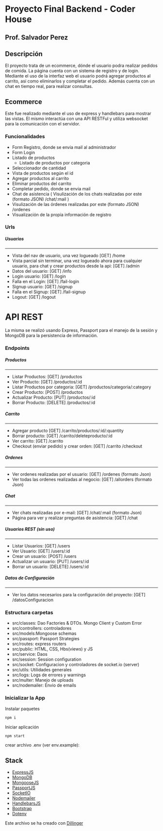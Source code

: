 # Proyecto Final Backend - Coder House
## Prof. Salvador Perez
## Descripción
El proyecto trata de un ecommerce, dónde el usuario podra realizar pedidos de comida.
La página cuenta con un sistema de registro y de login.
Mediante el uso de la interfaz web el usuario podrá agregar productos al carrito, así como eliminarlos y completar el pedido. Además cuenta con un chat en tiempo real, para realizar consultas.
## Ecommerce
Este fue realizado mediante el uso de express y handlebars para mostrar las vistas.
El mismo interactúa con una API RESTFul y utiliza websocket para la comunicación con el servidor.
### Funcionalidades
- Form Registro, donde se envia mail al administrador
- Form Login
- Listado de productos
  - Listado de productos por categoria
- Seleccionador de cantidad
- Vista de productos según el id
- Agregar productos al carrito
- Eliminar productos del carrito
- Completar pedido, donde se envia mail 
- Chat de asistencia ( Visulización de los chats realizadas por este (formato JSON) /chat/:mail )
- Visulización de las órdenes realizadas por este (formato JSON) /ordenes 
- Visualización de la propia información de registro
### Urls
##### Usuarios 
  ----
- Vista del nav de usuario, una vez logueado [GET] /home
- Vista parcial sin terminar, una vez logueado ahora para cualquier usuario, para chat y crear productos desde la api: [GET] /admin
- Datos del usuario: [GET] /info
- Login usuario: [GET] /login   
- Falla en el Login: [GET] /fail-login
- Signup usuario: [GET] /signup 
- Falla en el Signup: [GET] /fail-signup
 - Logout: [GET] /logout 
# API REST
La misma se realizó usando Express, Passport para el manejo de la sesión y MongoDB para la persistencia de información.
### Endpoints
##### Productos 
---
- Listar Productos: [GET] /productos
- Ver Producto: [GET] /productos/:id
- Listar Productos por categoria: [GET] /productos/categoria/:category
- Crear Producto: [POST] /productos
- Actualizar Producto: [PUT] /productos/:id
- Borrar Producto: [DELETE] /productos/:id
##### Carrito
---
- Agregar producto [GET] /carrito/productos/:id/:quantity
- Borrar producto: [GET] /carrito/deleteproducto/:id
- Ver carrito: [GET] /carrito   
- Checkout (enviar pedido) y crear orden: [GET] /carrito /checkout
##### Ordenes
---
- Ver ordenes realizadas por el usuario: [GET] /ordenes (formato Json)
- Ver todas las ordenes realizadas al negocio: [GET] /allorders (formato Json)
##### Chat
---
- Ver chats realizadas por e-mail: [GET] /chat/:mail (formato Json)
- Página para ver y realizar preguntas de asistencia: [GET] /chat 

##### Usuarios REST  (sin uso)
---
- Listar Usuarios: [GET] /users
- Ver Usuario: [GET] /users/:id
- Crear un usuario: [POST] /users
- Actualizar un usuario: [PUT] /users/:id
- Borrar un usuario: [DELETE] /users/:id
##### Datos de Configuración
---
- Ver los datos necesarios para la configuración del proyecto: [GET] /datosConfiguracion

### Estructura carpetas
- src/classes: Dao Factories & DTOs. Mongo Client y Custom Error
- src/controllers: controladores
- src/models:Mongoose schemas
- src/passport: Passport Strategies
- src/routes: express routers
- src/public: HTML, CSS, Hbs(views) y JS
- src/service: Daos
- src/session: Session configuration
- src/socket: Configuracion y controladores de socket.io (server)
- src/utils: Utilidades generales
- src/logs: Logs de errores y warnings
- src/multer: Manejo de uploads
- src/nodemailer: Envio de emails

### Inicializar la App
Instalar paquetes
```sh
npm i
```
Iniciar aplicación
```sh
npm start
```

crear archivo .env (ver env.example): 

## Stack
- [ExpressJS](https://expressjs.com/)
- [MongoDB](https://www.mongodb.com/)
- [MongooseJS](https://mongoosejs.com/)
- [PassportJS](https://www.passportjs.org/)
- [SocketIO](https://socket.io/)
- [Nodemailer](https://nodemailer.com/about/)
- [HandlebarsJS](https://handlebarsjs.com/)
- [Bootstrap](https://getbootstrap.com/)
- [Dotenv](https://www.npmjs.com/package/dotenv)

Este archivo se ha creado con [Dillinger](https://dillinger.io/)